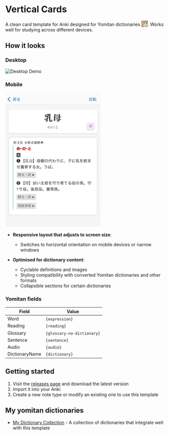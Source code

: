 # Vertical Cards

A clean card template for Anki designed for Yomitan dictionaries <img src="assets/SaberLion.png" width="20" height="20" alt="SaberLion" style="vertical-align: text-bottom;" />. Works well for studying across different devices.

## How it looks

### Desktop
![Desktop Demo](./assets/desktop-demo.gif)

### Mobile
<img src="./assets/mobile.jpg" width="300" alt="Mobile layout" /> 

- **Responsive layout that adjusts to screen size**: 
  - Switches to horizontal orientation on mobile devices or narrow windows
  
- **Optimised for dictionary content**:
  - Cyclable definitions and images
  - Styling compatibility with converted Yomitan dictionaries and other formats
  - Collapsible sections for certain dictionaries

### Yomitan fields
| Field                 | Value                           |
| --------------------- | ------------------------------- |
| Word            | `{expression}`                        |
| Reading     | `{reading}`                               |
| Glossary       | `{glossary-no-dictionary}`             |
| Sentence         | `{sentence}`                         |
| Audio        | `{audio}`                               |
| DictionaryName              | `{dictionary}`            |

## Getting started

1. Visit the [releases page](https://github.com/kiwakiwaa/vertical-cards/releases) and download the latest version
2. Import it into your Anki
3. Create a new note type or modify an existing one to use this template

## My yomitan dictionaries

- [My Dictionary Collection](https://drive.proton.me/urls/GH0GV6DMEC#RP55zc2DL8vD) - A collection of dictionaries that integrate well with this template